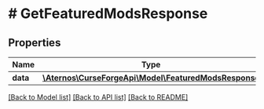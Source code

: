 # # GetFeaturedModsResponse

## Properties

Name | Type | Description | Notes
------------ | ------------- | ------------- | -------------
**data** | [**\Aternos\CurseForgeApi\Model\FeaturedModsResponse**](FeaturedModsResponse.md) |  | [optional]

[[Back to Model list]](../../README.md#models) [[Back to API list]](../../README.md#endpoints) [[Back to README]](../../README.md)
